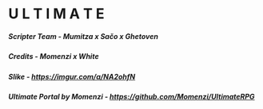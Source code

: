 # U L T I M A T E

##### Scripter Team - Mumitza x Sačo x Ghetoven
##### Credits - Momenzi x White
##### Slike - https://imgur.com/a/NA2ohfN
##### Ultimate Portal by Momenzi - https://github.com/Momenzi/UltimateRPG
